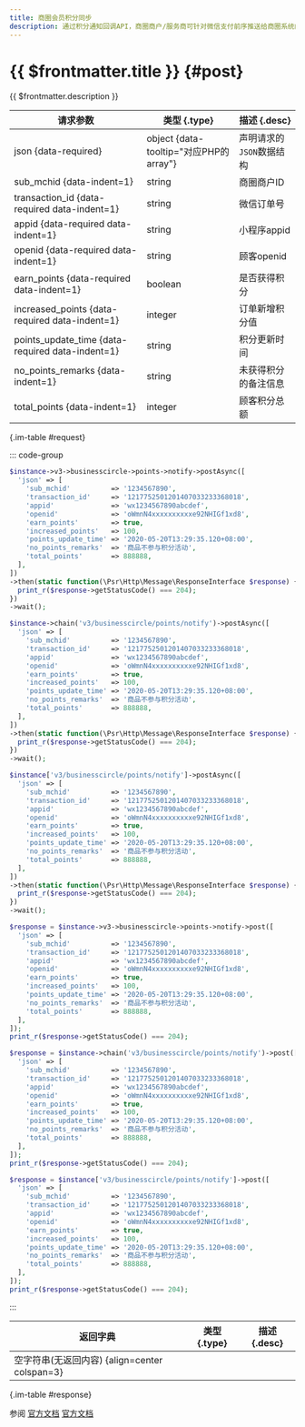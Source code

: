 ```yaml
---
title: 商圈会员积分同步
description: 通过积分通知回调API，商圈商户/服务商可针对微信支付前序推送给商圈系统的顾客商圈内交易通知，告知微信支付系统该笔交易的积分情况
---
```


# {{ $frontmatter.title }} {#post}

{{ $frontmatter.description }}

| 请求参数 | 类型 {.type} | 描述 {.desc}
| --- | --- | ---
| json {data-required} | object {data-tooltip="对应PHP的array"} | 声明请求的`JSON`数据结构
| sub_mchid {data-indent=1} | string | 商圈商户ID
| transaction_id {data-required data-indent=1} | string | 微信订单号
| appid {data-required data-indent=1} | string | 小程序appid
| openid {data-required data-indent=1} | string | 顾客openid
| earn_points {data-required data-indent=1} | boolean | 是否获得积分
| increased_points {data-required data-indent=1} | integer | 订单新增积分值
| points_update_time {data-required data-indent=1} | string | 积分更新时间
| no_points_remarks {data-indent=1} | string | 未获得积分的备注信息
| total_points {data-indent=1} | integer | 顾客积分总额

{.im-table #request}

::: code-group

```php [异步纯链式]
$instance->v3->businesscircle->points->notify->postAsync([
  'json' => [
    'sub_mchid'          => '1234567890',
    'transaction_id'     => '1217752501201407033233368018',
    'appid'              => 'wx1234567890abcdef',
    'openid'             => 'oWmnN4xxxxxxxxxxe92NHIGf1xd8',
    'earn_points'        => true,
    'increased_points'   => 100,
    'points_update_time' => '2020-05-20T13:29:35.120+08:00',
    'no_points_remarks'  => '商品不参与积分活动',
    'total_points'       => 888888,
  ],
])
->then(static function(\Psr\Http\Message\ResponseInterface $response) {
  print_r($response->getStatusCode() === 204);
})
->wait();
```

```php [异步声明式]
$instance->chain('v3/businesscircle/points/notify')->postAsync([
  'json' => [
    'sub_mchid'          => '1234567890',
    'transaction_id'     => '1217752501201407033233368018',
    'appid'              => 'wx1234567890abcdef',
    'openid'             => 'oWmnN4xxxxxxxxxxe92NHIGf1xd8',
    'earn_points'        => true,
    'increased_points'   => 100,
    'points_update_time' => '2020-05-20T13:29:35.120+08:00',
    'no_points_remarks'  => '商品不参与积分活动',
    'total_points'       => 888888,
  ],
])
->then(static function(\Psr\Http\Message\ResponseInterface $response) {
  print_r($response->getStatusCode() === 204);
})
->wait();
```

```php [异步属性式]
$instance['v3/businesscircle/points/notify']->postAsync([
  'json' => [
    'sub_mchid'          => '1234567890',
    'transaction_id'     => '1217752501201407033233368018',
    'appid'              => 'wx1234567890abcdef',
    'openid'             => 'oWmnN4xxxxxxxxxxe92NHIGf1xd8',
    'earn_points'        => true,
    'increased_points'   => 100,
    'points_update_time' => '2020-05-20T13:29:35.120+08:00',
    'no_points_remarks'  => '商品不参与积分活动',
    'total_points'       => 888888,
  ],
])
->then(static function(\Psr\Http\Message\ResponseInterface $response) {
  print_r($response->getStatusCode() === 204);
})
->wait();
```

```php [同步纯链式]
$response = $instance->v3->businesscircle->points->notify->post([
  'json' => [
    'sub_mchid'          => '1234567890',
    'transaction_id'     => '1217752501201407033233368018',
    'appid'              => 'wx1234567890abcdef',
    'openid'             => 'oWmnN4xxxxxxxxxxe92NHIGf1xd8',
    'earn_points'        => true,
    'increased_points'   => 100,
    'points_update_time' => '2020-05-20T13:29:35.120+08:00',
    'no_points_remarks'  => '商品不参与积分活动',
    'total_points'       => 888888,
  ],
]);
print_r($response->getStatusCode() === 204);
```

```php [同步声明式]
$response = $instance->chain('v3/businesscircle/points/notify')->post([
  'json' => [
    'sub_mchid'          => '1234567890',
    'transaction_id'     => '1217752501201407033233368018',
    'appid'              => 'wx1234567890abcdef',
    'openid'             => 'oWmnN4xxxxxxxxxxe92NHIGf1xd8',
    'earn_points'        => true,
    'increased_points'   => 100,
    'points_update_time' => '2020-05-20T13:29:35.120+08:00',
    'no_points_remarks'  => '商品不参与积分活动',
    'total_points'       => 888888,
  ],
]);
print_r($response->getStatusCode() === 204);
```

```php [同步属性式]
$response = $instance['v3/businesscircle/points/notify']->post([
  'json' => [
    'sub_mchid'          => '1234567890',
    'transaction_id'     => '1217752501201407033233368018',
    'appid'              => 'wx1234567890abcdef',
    'openid'             => 'oWmnN4xxxxxxxxxxe92NHIGf1xd8',
    'earn_points'        => true,
    'increased_points'   => 100,
    'points_update_time' => '2020-05-20T13:29:35.120+08:00',
    'no_points_remarks'  => '商品不参与积分活动',
    'total_points'       => 888888,
  ],
]);
print_r($response->getStatusCode() === 204);
```

:::

| 返回字典 | 类型 {.type} | 描述 {.desc}
| --- | --- | ---
| 空字符串(无返回内容) {align=center colspan=3}

{.im-table #response}

参阅 [官方文档](https://pay.weixin.qq.com/doc/v3/merchant/4012534698) [官方文档](https://pay.weixin.qq.com/doc/v3/partner/4012474133)
